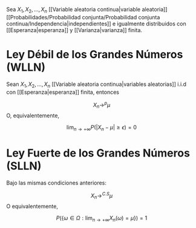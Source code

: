 
Sea $X_1, X_2,\dots, X_n$ [[Variable aleatoria continua|variable aleatoria]] [[Probabilidades/Probabilidad conjunta/Probabilidad conjunta continua/Independencia|independientes]] e igualmente distribuidos con [[Esperanza|esperanza]]  y [[Varianza|varianza]] finita. 

# Ley Débil de los Grandes Números (WLLN)

Sean $X_1,X_2,\dots,X_n$ [[Variable aleatoria continua|variables aleatorias]] i.i.d con [[Esperanza|esperanza]] finita, entonces 

$$X_n\to^p\mu$$ 
O, equivalentemente, 

$$\lim_{n\to+\infty}P\left(\vert X_n-\mu\vert\geq\epsilon\right)=0$$ 
# Ley Fuerte de los Grandes Números (SLLN)

Bajo las mismas condiciones anteriores: 

$$X_n\to^{C.S}\mu$$ 
O equivalentemente, 

$$P\left(\lbrace\omega\in\Omega:\lim_{n\to+\infty}X_n(\omega)=\mu\rbrace\right)=1$$